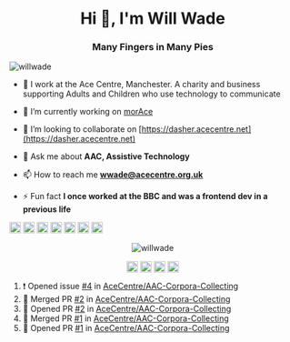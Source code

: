 <h1 align="center">Hi 👋, I'm Will Wade</h1>
<h3 align="center">Many Fingers in Many Pies</h3>
<p align="left"> <img src="https://komarev.com/ghpvc/?username=willwade" alt="willwade" /> </p>

- 🏢 I work at the Ace Centre, Manchester. A charity and business supporting Adults and Children who use technology to communicate

- 🔭 I’m currently working on [morAce](http://github.com/acecentre/morace)

- 👯 I’m looking to collaborate on [https://dasher.acecentre.net](https://dasher.acecentre.net)

- 💬 Ask me about **AAC, Assistive Technology**

- 📫 How to reach me **wwade@acecentre.org.uk**

- ⚡ Fun fact **I once worked at the BBC and was a frontend dev in a previous life**

<p align="left"><img src="https://konpa.github.io/devicon/devicon.git/icons/vuejs/vuejs-original-wordmark.svg" alt="vuejs" width="20" height="20"/> <img src="https://konpa.github.io/devicon/devicon.git/icons/angularjs/angularjs-original.svg" alt="angularjs" width="20" height="20"/> <img src="https://konpa.github.io/devicon/devicon.git/icons/bootstrap/bootstrap-plain.svg" alt="bootstrap" width="20" height="20"/> <img src="https://konpa.github.io/devicon/devicon.git/icons/sass/sass-original.svg" alt="sass" width="20" height="20"/> <img src="https://konpa.github.io/devicon/devicon.git/icons/python/python-original-wordmark.svg" alt="python" width="20" height="20"/> <img src="https://konpa.github.io/devicon/devicon.git/icons/swift/swift-original-wordmark.svg" alt="swift" width="20" height="20"/> <img src="https://konpa.github.io/devicon/devicon.git/icons/nginx/nginx-original.svg" alt="nginx" width="20" height="20"/></p><p align="center"> <img src="https://github-readme-stats.vercel.app/api?username=willwade&show_icons=true" alt="willwade" /> </p>

<p align="center"> 
<a href="https://twitter.com/willwade" target="blank"><img align="center" src="https://cdn.jsdelivr.net/npm/simple-icons@3.0.1/icons/twitter.svg" alt="willwade" height="20" width="20" /></a>
<a href="https://linkedin.com/in/willwade" target="blank"><img align="center" src="https://cdn.jsdelivr.net/npm/simple-icons@3.0.1/icons/linkedin.svg" alt="willwade" height="20" width="20" /></a>
<a href="https://fb.com/will.wade1" target="blank"><img align="center" src="https://cdn.jsdelivr.net/npm/simple-icons@3.0.1/icons/facebook.svg" alt="will.wade1" height="20" width="20" /></a>
<a href="https://instagram.com/willwade" target="blank"><img align="center" src="https://cdn.jsdelivr.net/npm/simple-icons@3.0.1/icons/instagram.svg" alt="willwade" height="20" width="20" /></a>
</p>

<!--START_SECTION:activity-->
1. ❗ Opened issue [#4](https://github.com/AceCentre/AAC-Corpora-Collecting/issues/4) in [AceCentre/AAC-Corpora-Collecting](https://github.com/AceCentre/AAC-Corpora-Collecting)
2. 🎉 Merged PR [#2](https://github.com/AceCentre/AAC-Corpora-Collecting/pull/2) in [AceCentre/AAC-Corpora-Collecting](https://github.com/AceCentre/AAC-Corpora-Collecting)
3. 💪 Opened PR [#2](https://github.com/AceCentre/AAC-Corpora-Collecting/pull/2) in [AceCentre/AAC-Corpora-Collecting](https://github.com/AceCentre/AAC-Corpora-Collecting)
4. 🎉 Merged PR [#1](https://github.com/AceCentre/AAC-Corpora-Collecting/pull/1) in [AceCentre/AAC-Corpora-Collecting](https://github.com/AceCentre/AAC-Corpora-Collecting)
5. 💪 Opened PR [#1](https://github.com/AceCentre/AAC-Corpora-Collecting/pull/1) in [AceCentre/AAC-Corpora-Collecting](https://github.com/AceCentre/AAC-Corpora-Collecting)
<!--END_SECTION:activity-->
